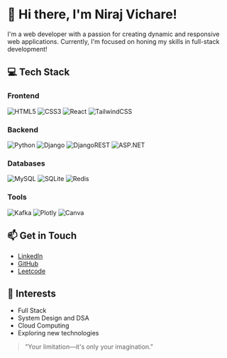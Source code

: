 # 👋 Hi there, I'm Niraj Vichare!
I'm a web developer with a passion for creating dynamic and responsive web applications. Currently, I'm focused on honing my skills in full-stack development!

## 💻 Tech Stack
### Frontend
![HTML5](https://img.shields.io/badge/html5-%23E34F26.svg?style=for-the-badge&logo=html5&logoColor=white) ![CSS3](https://img.shields.io/badge/css3-%231572B6.svg?style=for-the-badge&logo=css3&logoColor=white) ![React](https://img.shields.io/badge/react-%2320232a.svg?style=for-the-badge&logo=react&logoColor=%2361DAFB) ![TailwindCSS](https://img.shields.io/badge/tailwindcss-%2338B2AC.svg?style=for-the-badge&logo=tailwind-css&logoColor=white)

### Backend
![Python](https://img.shields.io/badge/python-3670A0?style=for-the-badge&logo=python&logoColor=ffdd54) ![Django](https://img.shields.io/badge/django-%23092E20.svg?style=for-the-badge&logo=django&logoColor=white) ![DjangoREST](https://img.shields.io/badge/DJANGO-REST-ff1709?style=for-the-badge&logo=django&logoColor=white&color=ff1709&labelColor=gray) ![ASP.NET](https://img.shields.io/badge/asp.net-%23239120.svg?style=for-the-badge&logo=asp.net&logoColor=white)

### Databases
![MySQL](https://img.shields.io/badge/mysql-%2300f.svg?style=for-the-badge&logo=mysql&logoColor=white) ![SQLite](https://img.shields.io/badge/sqlite-%2307405e.svg?style=for-the-badge&logo=sqlite&logoColor=white) ![Redis](https://img.shields.io/badge/redis-%23D82C20.svg?style=for-the-badge&logo=redis&logoColor=white)

### Tools
![Kafka](https://img.shields.io/badge/kafka-%23166FBF.svg?style=for-the-badge&logo=apache-kafka&logoColor=white) ![Plotly](https://img.shields.io/badge/Plotly-%233F4F75.svg?style=for-the-badge&logo=plotly&logoColor=white) ![Canva](https://img.shields.io/badge/Canva-%2300C4CC.svg?style=for-the-badge&logo=Canva&logoColor=white)


## 📫 Get in Touch
- [LinkedIn](https://www.linkedin.com/in/niraj-vichare-4ba080223/)
- [GitHub](https://github.com/Niraj-Vichare)
- [Leetcode](https://leetcode.com/u/nirajvichare123/)

## 🌱 Interests
- Full Stack
- System Design and DSA
- Cloud Computing
- Exploring new technologies

> "Your limitation—it's only your imagination."
